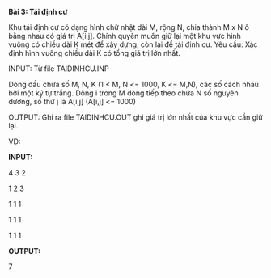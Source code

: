 **Bài 3: Tái định cư**

Khu tái định cư có dạng hình chữ nhật dài M, rộng N, chia thành M x N ô bằng nhau có giá trị A[i,j]. Chính quyền muốn giữ lại một khu vực hình vuông có chiều dài K mét để xây dựng, còn lại để tái định cư.
Yêu cầu: Xác định hình vuông chiều dài K có tổng giá trị lớn nhất.

INPUT: Từ file TAIDINHCU.INP

Dòng đầu chứa số M, N, K (1 < M, N <= 1000, K <= M,N), các số cách nhau bởi một ký tự trắng.
Dòng i trong M dòng tiếp theo chứa N số nguyên dương, số thứ j là A[i,j] (A[i,j] <= 1000)

OUTPUT: Ghi ra file TAIDINHCU.OUT ghi giá trị lớn nhất của khu vực cần giữ lại.

VD:

**INPUT:**

4 3 2

1 2 3

1 1 1

1 1 1

1 1 1

**OUTPUT:**

7
